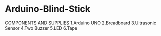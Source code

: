 # Arduino-Blind-Stick
COMPONENTS AND SUPPLIES
1.Arduino UNO
2.Breadboard
3.Ultrasonic Sensor
4.Two Buzzer
5.LED
6.Tape
